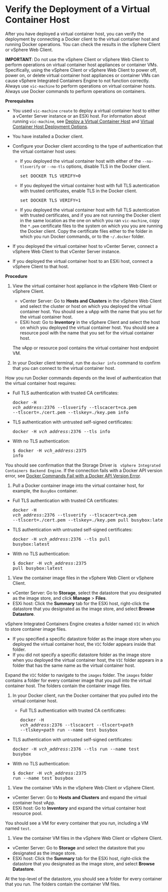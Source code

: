 # Verify the Deployment of a Virtual Container Host #

After you have deployed a virtual container host, you can verify the deployment by connecting a Docker client to the virtual container host and running Docker operations. You can check the results in the vSphere Client or vSphere Web Client.

**IMPORTANT**: Do not use the vSphere Client or vSphere Web Client to perform operations on virtual container host appliances or container VMs. Specifically, using the vSphere Client or vSphere Web Client to power off, power on, or delete virtual container host appliances or container VMs can cause vSphere Integrated Containers Engine to not function correctly. Always use `vic-machine` to perform operations on virtual container hosts. Always use Docker commands to perform operations on containers.

**Prerequisites**

- You used `vic-machine` `create` to deploy a virtual container host to either a vCenter Server instance or an ESXi host. For information about running `vic-machine`, see [Deploy a Virtual Container Host](install_vic_cli.md) and [Virtual Container Host Deployment Options](vch_installer_options.md).
- You have installed a Docker client.
- Configure your Docker client according to the type of authentication that the virtual container host uses:

  - If you deployed the virtual container host with either of the `--no-tlsverify` or `--no-tls` options, disable TLS in the Docker client.<pre>set DOCKER_TLS_VERIFY=0</pre> 
  - If you deployed the virtual container host with full TLS autentication with trusted certificates, enable TLS in the Docker client.<pre>set DOCKER_TLS_VERIFY=1</pre>
  - If you deployed the virtual container host with full TLS autentication with trusted certificates, and if you are not running the Docker client in the same location as the one on which you ran `vic-machine`, copy the <code>*.pem</code> certificate files to the system on which you you are running the Docker client. Copy the certificate files either to the folder in which you run Docker commands, or to the `~/.docker` folder.
- If you deployed the virtual container host to vCenter Server, connect a vSphere Web Client to that vCenter Server instance.
- If you deployed the virtual container host to an ESXi host, connect a vSphere Client to that host.

**Procedure**    

1. View the virtual container host appliance in the vSphere Web Client or vSphere Client.
 
   - vCenter Server: Go to **Hosts and Clusters** in the vSphere Web Client and select the cluster or host on which you deployed the virtual container host. You should see a vApp with the name that you set for the virtual container host.
   - ESXi host: Go to **Inventory** in the vSphere Client and select the host on which you deployed the virtual container host. You should see a resource pool with the name that you set for the virtual container host.

   The vApp or resource pool contains the virtual container host endpoint VM.   

2.  In your Docker client terminal, run the `docker info` command to confirm that you can connect to the virtual container host.

  How you run Docker commands depends on the level of authentication that the virtual container host requires:
 - Full TLS authentication with trusted CA certificates: <pre>docker -H <i>vch_address</i>:2376 --tlsverify --tlscacert=ca.pem --tlscert=./cert.pem --tlskey=./key.pem info</pre>
 - TLS authentication with untrusted self-signed certificates: <pre>docker -H <i>vch_address</i>:2376 --tls info</pre>
 - With no TLS authentication: <pre>$ docker -H <i>vch_address</i>:2375 info</pre>

 You should see confirmation that the Storage Driver is ``` vSphere Integrated Containers Backend Engine```. If the connection fails with a Docker API version error, see [Docker Commands Fail with a Docker API Version Error](ts_docker_version_error.md).
1.  Pull a Docker container image into the virtual container host, for example, the `BusyBox` container.
 
  - Full TLS authentication with trusted CA certificates: <pre>docker -H <i>vch_address</i>:2376 --tlsverify --tlscacert=ca.pem --tlscert=./cert.pem --tlskey=./key.pem pull busybox:latest</pre>
  - TLS authentication with untrusted self-signed certificates: <pre>docker -H <i>vch_address</i>:2376 --tls pull busybox:latest</pre>
  - With no TLS authentication: <pre>$ docker -H <i>vch_address</i>:2375 pull busybox:latest</pre>

1. View the container image files in the vSphere Web Client or vSphere Client.

  - vCenter Server: Go to **Storage**, select the datastore that you designated as the image store, and click **Manage** > **Files**. 
  - ESXi host: Click the **Summary** tab for the ESXi host, right-click the datastore that you designated as the image store, and select **Browse Datastore**. 

  vSphere Integrated Containers Engine creates a folder named `VIC` in which to store container image files. 

  -  If you specified a specific datastore folder as the image store when you deployed the virtual container host, the `VIC` folder appears inside that folder.
  -  If you did not specify a specific datastore folder as the image store when you deployed the virtual container host, the `VIC` folder appears in a folder that has the same name as the virtual container host.
  
  Expand the `VIC` folder to navigate to the `images` folder.  The `images` folder contains a folder for every container image that you pull into the virtual container host. The folders contain the container image files.
  
1. In your Docker client, run the Docker container that you pulled into the virtual container host.
 
   - Full TLS authentication with trusted CA certificates: <pre>docker -H <i>vch_address</i>:2376 --tlscacert --tlscert=<i>path</i> --tlskey=<i>path</i> run --name test busybox</pre>
  - TLS authentication with untrusted self-signed certificates: <pre>docker -H <i>vch_address</i>:2376 --tls run --name test busybox</pre>
  - With no TLS authentication: <pre>$ docker -H <i>vch_address</i>:2375 run --name test busybox</pre> 

1. View the container VMs in the vSphere Web Client or vSphere Client.

  - vCenter Server: Go to **Hosts and Clusters** and expand the virtual container host vApp.
  - ESXi host: Go to **Inventory** and expand the virtual container host resource pool.
 
  You should see a VM for every container that you run, including a VM named `test`.

1. View the container VM files in the vSphere Web Client or vSphere Client.

  - vCenter Server: Go to **Storage** and select the datastore that you designated as the image store. 
  - ESXi host: Click the **Summary** tab for the ESXi host, right-click the datastore that you designated as the image store, and select **Browse Datastore**. 
 
   At the top-level of the datastore, you should see a folder for every container that you run. The folders contain the container VM files.
